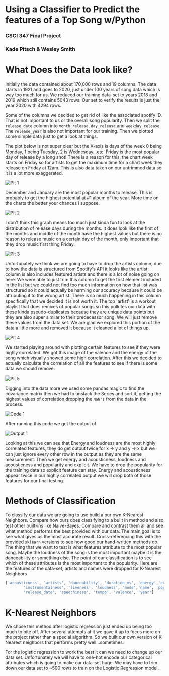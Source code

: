 # Using a Classifier to Predict the features of a Top Song w/Python
### CSCI 347 Final Project
### Kade Pitsch & Wesley Smith

# What Does the Data look like?
Initially the data contained about 170,000 rows and 19 columns. The data starts in 1921 and goes to 2020, just under 100 years of song data which is way too much for us. We reduced our training data-set to years 2018 and 2019 which still contains 5043 rows. Our set to verify the results is just the year 2020 with 4294 rows.

Some of the columns we decided to get rid of like the associated spotify ID.
That is not important to us or the overall song popularity. Then we split the `release_date` column into `month_release`, `day_release` and `weekday_release`.
The `release_year` is also not important for our training. 
Then we plotted some simple data just to get a look at things.

The plot below is not super clear but the X-axis is days of the week 0 being Monday, 1 being Tuesday, 2 is Wednesday...etc. Friday is the most popular day of release by a long shot! There is a reason for this, the chart week starts on Friday so for artists to get the maximum time for a chart week they release on Friday at 12am. This is also data taken on our untrimmed data so it is a lot more exaggerated.

![Plt 1](Images/plt1_thursday_releases.png)

December and January are the most popular months to release. This is probably to get the highest potential at #1 album of the year. More time on the charts the better your chances i suppose. 

![Plt 2](Images/plt2_release_month.png)

I don't think this graph means too much just kinda fun to look at the distribution of release days during the months. It does look like the first of the months and middle of the month have the highest values but there is no reason to release music on a certain day of the month, only important that they drop music first thing Friday.

![Plt 3](Images/plt3_release_day_of_month.png)

Unfortunately we think we are going to have to drop the artists column, due to how the data is structured from Spotify's API it looks like the artist
column is also includes featured artists and there is a lot of noise going
on here. We were able to just trim this column to get the first element included in the
list but we could not find too much information on how that list was structured so it
could actually be harming our accuracy because it could be attributing it to the wrong
artist. There is so much happening in this column specifically that we
decided it is not worth it. The top 'artist' is a workout playlist that does remixes of popular songs so this pollutes our data with these kinda pseudo-duplicates because they
are unique data points but they
are also super similar to their predecessor song. We will just remove these values from
the data set. We are glad we explored this portion of the data a little more and removed it because it cleaned a lot of things up.

![Plt 4](Images/plt4_popularArtists.png)


We started playing around with plotting certain features to see if they were highly
correlated. We got this image of the valence and the energy of the song which visually
showed some high correlation. After this we decided to actually calculate the
correlation of all the features to see if there is some data we should remove.

![Plt 5](Images/plt5_energyandValence.png)

Digging into the data more we used some pandas magic to find the covariance matrix then
we had to unstack the Series and sort it, getting the highest values of correlation
dropping the `NaN's` from the data in the process.

![Code 1](Images/correlation_code.png)

After running this code we got the output of

![Output 1](Images/Highly_correlated.png)

Looking at this we can see that Energy and loudness are the most highly correlated 
features, they do get output twice for x -> y and y -> x but we can just ignore every other row in the output as they are the same measurement. Then we get energy and acousticness, loudness and acousticness and popularity and explicit.
We have to drop the popularity for the training data so explicit feature can stay. 
Energy and acousticness appear twice in our highly correlated output we will drop both of those features for our final testing. 





# Methods of Classification
To classify our data we are going to use build a our own K-Nearest Neighbors. Compare
how ours does classifying to a built in method and also test other built-ins like
Naive-Bayes. Compare and contrast them all and see what method performs the best
provided with our data.
The main goal is to see what gives us the most accurate result. Cross-referencing this
with the provided `sklearn` versions to see how good our hand-written methods do.
The thing that we want to test is what features attribute to the most popular song.
Maybe the loudness of the song is the most important maybe it is the danceability or
something else. The point of our classification is to see which of
these attributes is the most important to the popularity.
Here are the features of the data-set, artists and names were dropped for K-Nearest Neighbors
``` python
['acousticness', 'artists', 'danceability', 'duration_ms', 'energy','explicit',
        'instrumentalness', 'liveness', 'loudness', 'mode','name', 'popularity',
        'release_date', 'speechiness', 'tempo', 'valence', 'year']
```

# K-Nearest Neighbors
We chose this method after logistic regression just ended up being too much to bite off. After several attempts at it we gave it up to focus more on the project rather than a special algorithm. 
So we built our own version of K-Nearest neighbors that performs pretty well...sometimes.

For the logistic regression to work the best it can we need to change up our data set. Unfortunately we will have to one-hot encode our categorical attributes which is going to make our data-set huge. We may have to trim down our data set to ~500 rows to train on the Logistic Regression model.


